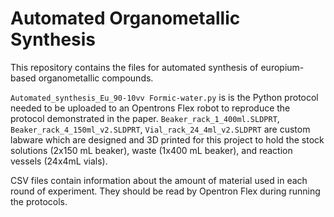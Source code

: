 # Automated Organometallic Synthesis
This repository contains the files for automated synthesis of europium-based organometallic compounds.

<code>Automated_synthesis_Eu_90-10vv Formic-water.py</code> is is the Python protocol needed to be uploaded to an Opentrons Flex robot to reproduce the protocol demonstrated in the paper. <code>Beaker_rack_1_400ml.SLDPRT</code>, <code>Beaker_rack_4_150ml_v2.SLDPRT</code>, <code>Vial_rack_24_4ml_v2.SLDPRT</code> are custom labware which are designed and 3D printed for this project to hold the stock solutions (2x150 mL beaker), waste (1x400 mL beaker), and reaction vessels (24x4mL vials).

CSV files contain information about the amount of material used in each round of experiment. They should be read by Opentron Flex during running the protocols.
